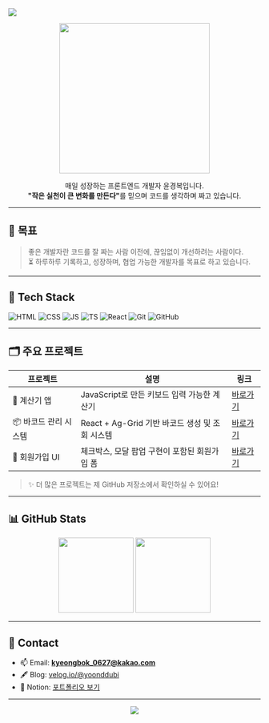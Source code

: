 <img src="https://readme-typing-svg.herokuapp.com?font=Fira+Code&pause=500&color=F79DC6&center=true&vCenter=true&width=435&lines=Welcome+to+my+GitHub+profile!" />


<p align="center">
  <img src="https://media.giphy.com/media/qgQUggAC3Pfv687qPC/giphy.gif" width="300"/>
</p>

<p align="center">
  매일 성장하는 프론트엔드 개발자 윤경복입니다. <br/>
  <strong>"작은 실천이 큰 변화를 만든다"</strong>를 믿으며 코드를 생각하며 짜고 있습니다. <br/>
</p>

---

## 🎯 목표
> 좋은 개발자란 코드를 잘 짜는 사람 이전에, 끊임없이 개선하려는 사람이다.  
> ⏳ 하루하루 기록하고, 성장하며, 협업 가능한 개발자를 목표로 하고 있습니다.

---

## 🧩 Tech Stack

![HTML](https://img.shields.io/badge/HTML5-E34F26?logo=html5&logoColor=white)
![CSS](https://img.shields.io/badge/CSS3-1572B6?logo=css3&logoColor=white)
![JS](https://img.shields.io/badge/JavaScript-F7DF1E?logo=javascript&logoColor=black)
![TS](https://img.shields.io/badge/TypeScript-3178C6?logo=typescript&logoColor=white)
![React](https://img.shields.io/badge/React-61DAFB?logo=react&logoColor=black)
![Git](https://img.shields.io/badge/Git-F05032?logo=git&logoColor=white)
![GitHub](https://img.shields.io/badge/GitHub-181717?logo=github&logoColor=white)

---

## 🗂 주요 프로젝트

| 프로젝트 | 설명 | 링크 |
|----------|------|------|
| 🔢 계산기 앱 | JavaScript로 만든 키보드 입력 가능한 계산기 | [바로가기](https://github.com/KYUNG-BOK/calculator_12) |
| 📦 바코드 관리 시스템 | React + Ag-Grid 기반 바코드 생성 및 조회 시스템 | [바로가기](https://github.com/KYUNG-BOK/barcode-system) |
| 📝 회원가입 UI | 체크박스, 모달 팝업 구현이 포함된 회원가입 폼 | [바로가기](https://github.com/KYUNG-BOK/signup-form) |

> ✨ 더 많은 프로젝트는 제 GitHub 저장소에서 확인하실 수 있어요!

---

## 📊 GitHub Stats

<p align="center">
  <img src="https://github-readme-stats.vercel.app/api?username=KYUNG-BOK&show_icons=true&theme=tokyonight" height="150px"/>
  <img src="https://github-readme-stats.vercel.app/api/top-langs/?username=KYUNG-BOK&layout=compact&theme=tokyonight" height="150px"/>
</p>

---

## 💬 Contact

- 📫 Email: **kyeongbok_0627@kakao.com**
- 🖋️ Blog: [velog.io/@yoonddubi](https://velog.io/@yoonddubi)
- 📁 Notion: [포트폴리오 보기](https://your-notion-url)

---

<p align="center">
  <img src="https://capsule-render.vercel.app/api?type=waving&color=gradient&height=200&section=footer"/>
</p>
